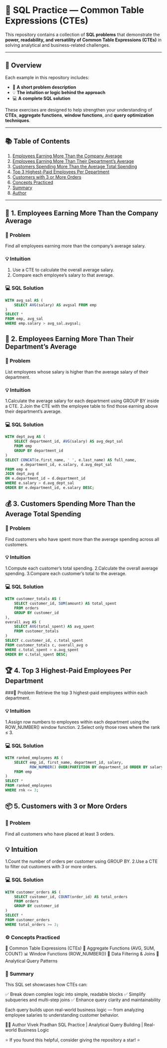 # 🧩 SQL Practice — Common Table Expressions (CTEs)

This repository contains a collection of **SQL problems** that demonstrate the **power, readability, and versatility of Common Table Expressions (CTEs)** in solving analytical and business-related challenges.

---

## 📘 Overview

Each example in this repository includes:
- 📝 **A short problem description**
- 💡 **The intuition or logic behind the approach**
- 💻 **A complete SQL solution**

These exercises are designed to help strengthen your understanding of **CTEs**, **aggregate functions**, **window functions**, and **query optimization techniques**.

---

## 📚 Table of Contents

1. [Employees Earning More Than the Company Average](#-1-employees-earning-more-than-the-company-average)
2. [Employees Earning More Than Their Department’s Average](#-2-employees-earning-more-than-their-departments-average)
3. [Customers Spending More Than the Average Total Spending](#-3-customers-spending-more-than-the-average-total-spending)
4. [Top 3 Highest-Paid Employees Per Department](#-4-top-3-highest-paid-employees-per-department)
5. [Customers with 3 or More Orders](#-5-customers-with-3-or-more-orders)
6. [Concepts Practiced](#️-concepts-practiced)
7. [Summary](#-summary)
8. [Author](#-author)

---

## 🧠 1. Employees Earning More Than the Company Average

### 📝 Problem
Find all employees earning more than the company’s average salary.

### 💡 Intuition
1. Use a CTE to calculate the overall average salary.  
2. Compare each employee’s salary to that average.

### 💻 SQL Solution
```sql
WITH avg_sal AS (
    SELECT AVG(salary) AS avgsal FROM emp
)
SELECT * 
FROM emp, avg_sal 
WHERE emp.salary > avg_sal.avgsal;
```
## 🧭 2. Employees Earning More Than Their Department’s Average

### 📝 Problem
List employees whose salary is higher than the average salary of their department.

### 💡 Intuition
1.Calculate the average salary for each department using GROUP BY inside a CTE.
2.Join the CTE with the employee table to find those earning above their department’s average.

###  💻 SQL Solution
```sql
WITH dept_avg AS (
    SELECT department_id, AVG(salary) AS avg_dept_sal 
    FROM emp 
    GROUP BY department_id
)
SELECT CONCAT(e.first_name, ' ', e.last_name) AS full_name,
       e.department_id, e.salary, d.avg_dept_sal 
FROM emp e 
JOIN dept_avg d
ON e.department_id = d.department_id
WHERE e.salary > d.avg_dept_sal
ORDER BY e.department_id, e.salary DESC;
```
## 💰 3. Customers Spending More Than the Average Total Spending
### 📝 Problem
Find customers who have spent more than the average spending across all customers.

### 💡 Intuition
1.Compute each customer’s total spending.
2.Calculate the overall average spending.
3.Compare each customer’s total to the average.

### 💻 SQL Solution
```sql
WITH customer_totals AS (
    SELECT customer_id, SUM(amount) AS total_spent
    FROM orders
    GROUP BY customer_id
),
overall_avg AS (
    SELECT AVG(total_spent) AS avg_spent
    FROM customer_totals
)
SELECT c.customer_id, c.total_spent
FROM customer_totals c, overall_avg o
WHERE c.total_spent > o.avg_spent
ORDER BY c.total_spent DESC;
```
## 🏆 4. Top 3 Highest-Paid Employees Per Department

###📝 Problem
Retrieve the top 3 highest-paid employees within each department.

### 💡 Intuition
1.Assign row numbers to employees within each department using the ROW_NUMBER() window function.
2.Select only those rows where the rank ≤ 3.

### 💻 SQL Solution
```sql
WITH ranked_employees AS (
    SELECT emp_id, first_name, department_id, salary,
           ROW_NUMBER() OVER(PARTITION BY department_id ORDER BY salary DESC) AS rnk
    FROM emp
)
SELECT * 
FROM ranked_employees 
WHERE rnk <= 3;
```
## 📦 5. Customers with 3 or More Orders
### 📝 Problem
Find all customers who have placed at least 3 orders.

## 💡 Intuition
1.Count the number of orders per customer using GROUP BY.
2.Use a CTE to filter out customers with 3 or more orders.

### 💻 SQL Solution
```sql
WITH customer_orders AS (
    SELECT customer_id, COUNT(order_id) AS total_orders 
    FROM orders 
    GROUP BY customer_id
)
SELECT * 
FROM customer_orders 
WHERE total_orders >= 3;
```
### ⚙️ Concepts Practiced

🧩 Common Table Expressions (CTEs)
🧮 Aggregate Functions (AVG, SUM, COUNT)
📊 Window Functions (ROW_NUMBER())
🔗 Data Filtering & Joins
🧠 Analytical Query Patterns

### 🧾 Summary

This SQL set showcases how CTEs can:

✅ Break down complex logic into simple, readable blocks
✅ Simplify subqueries and multi-step joins
✅ Enhance query clarity and maintainability

Each query builds upon real-world business logic — from analyzing employee salaries to understanding customer behavior.

👨‍💻 Author
Vivek Pradhan
SQL Practice | Analytical Query Building | Real-world Business Logic

⭐ If you found this helpful, consider giving the repository a star! ⭐
